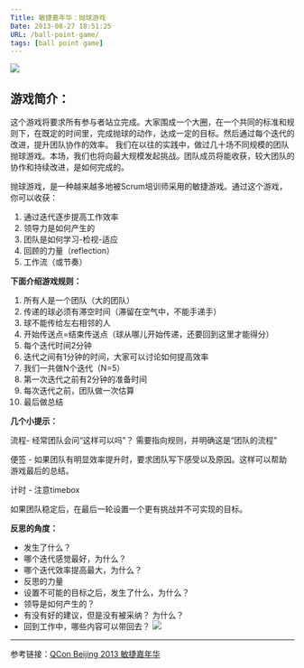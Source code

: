 ```yaml
---
Title: 敏捷嘉年华：抛球游戏
Date: 2013-08-27 18:51:25
URL: /ball-point-game/
tags: [ball point game]
---
```


![](/images/ballpointgame.jpg)

## 游戏简介：
这个游戏将要求所有参与者站立完成。大家围成一个大圈，在一个共同的标准和规则下，在既定的时间里，完成抛球的动作，达成一定的目标。然后通过每个迭代的改进，提升团队协作的效率。 我们在以往的实践中，做过几十场不同规模的团队抛球游戏。本场，我们也将向最大规模发起挑战。团队成员将能收获，较大团队的协作和持续改进，是如何完成的。

抛球游戏，是一种越来越多地被Scrum培训师采用的敏捷游戏。通过这个游戏，你可以收获：

1.  通过迭代逐步提高工作效率
2.  领导力是如何产生的
3.  团队是如何学习-检视-适应
4.  回顾的力量（reflection）
5.  工作流（或节奏）

**下面介绍游戏规则：**

1.  所有人是一个团队（大的团队）
2.  传递的球必须有滞空时间（滞留在空气中，不能手递手）
3.  球不能传给左右相邻的人
4.  开始传送点=结束传送点（球从哪儿开始传递，还要回到这里才能得分）
5.  每个迭代时间2分钟
6.  迭代之间有1分钟的时间，大家可以讨论如何提高效率
7.  我们一共做N个迭代（N=5）
8.  第一次迭代之前有2分钟的准备时间
9.  每次迭代之前，团队做一次估算
10.  最后做总结

**几个小提示：**

流程- 经常团队会问“这样可以吗”？ 需要指向规则，并明确这是“团队的流程”

便签 - 如果团队有明显效率提升时，要求团队写下感受以及原因。这样可以帮助游戏最后的总结。

计时 - 注意timebox

如果团队稳定后，在最后一轮设置一个更有挑战并不可实现的目标。

**反思的角度：**

*   发生了什么？
*   哪个迭代感觉最好，为什么？
*   哪个迭代效率提高最大，为什么？
*   反思的力量
*   设置不可能的目标之后，发生了什么，为什么？
*   领导是如何产生的？
*   有没有好的建议，但是没有被采纳？ 为什么？
*   回到工作中，哪些内容可以带回去？
![](/images/ball_point_game_qcon.jpg)

* * *

参考链接：[QCon Beijing 2013 敏捷嘉年华](http://www.qconbeijing.com/news.php?id=1)